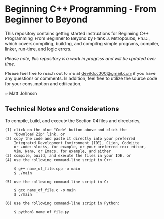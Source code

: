 # Beginning C++ Programming - From Beginner to Beyond

This repository contains getting started instructions for Beginning C++ Programming:
From Beginner to Beyond by Frank J. Mitropoulos, Ph.D., which covers compiling, 
building, and compiling simple programs, compiler, linker, run-time, and logic
errors. 

<i>Please note, this repository is a work in progress and will be updated over time.</i>

Please feel free to reach out to me at devildoc300@gmail.com if you have any questions
or comments. In addition, feel free to utilize the source code for your consumption and
edification.

~ Matt Johnson

Technical Notes and Considerations
------------------------------------------------------------------------------------------

To compile, build, and execute the Section 04 files and directories,

	(1) click on the blue "Code" button above and click the
	    "Download Zip" link, or
	(2) copy the code and paste it directly into your preferred
	    Integrated Development Environment (IDE), CLion, CodeLite
	    or Code::Blocks, for example, or your preferred text editor,
	    Vim, Nano, or Emacs, for example, and either   
	(3) compile, build, and execute the files in your IDE, or
	(4) use the following command-line script in C++:

		$ g++ name_of_file.cpp -o main
		$ ./main

	(5) use the following command-line script in C:

		$ gcc name_of_file.c -o main
		$ ./main

	(6) use the following command-line script in Python:

		$ python3 name_of_file.py



